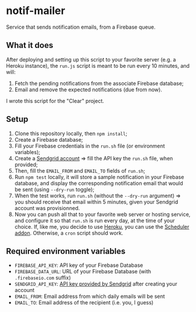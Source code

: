 # notif-mailer

Service that sends notification emails, from a Firebase queue.

## What it does

After deploying and setting up this script to your favorite server (e.g. a Heroku instance), the `run.js` script is meant to be run every 10 minutes, and will:

1. Fetch the pending notifications from the associate Firebase database;
2. Email and remove the expected notifications (due from now).

I wrote this script for the "Clear" project.

## Setup

1. Clone this repository locally, then `npm install`;
2. Create a Firebase database;
3. Fill your Firebase credentials in the `run.sh` file (or environment variables);
5. Create a [Sendgrid account](https://sendgrid.com) => fill the API key the `run.sh` file, when provided;
6. Then, fill the `EMAIL_FROM` and `EMAIL_TO` fields of `run.sh`;
7. Run `npm test` locally, it will store a sample notification in your Firebase database, and display the corresponding notification email that would be sent (using `--dry-run` toggle);
8. When the test works, run `run.sh` (without the `--dry-run` argument) => you should receive that email within 5 minutes, given your Sendgrid account was provisionned.
9. Now you can push all that to your favorite web server or hosting service, and configure it so that `run.sh` is run every day, at the time of your choice. If, like me, you decide to use [Heroku](http://heroku.com), you can use the [Scheduler addon](https://scheduler.heroku.com). Otherwise, a `cron` script should work.

## Required environment variables

- `FIREBASE_API_KEY`: API key of your Firebase Database
- `FIREBASE_DATA_URL`: URL of your Firebase Database (with `.firebaseio.com` suffix)
- `SENDGRID_API_KEY`: [API key provided by Sendgrid](https://sendgrid.com/docs/User_Guide/Settings/api_keys.html) after creating your account
- `EMAIL_FROM`: Email address from which daily emails will be sent
- `EMAIL_TO`: Email address of the recipient (i.e. you, I guess)
